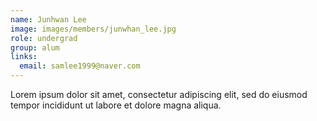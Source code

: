 ```yaml
---
name: Junhwan Lee
image: images/members/junwhan_lee.jpg
role: undergrad
group: alum
links:
  email: samlee1999@naver.com
---
```


Lorem ipsum dolor sit amet, consectetur adipiscing elit, sed do eiusmod tempor incididunt ut labore et dolore magna aliqua.
